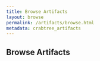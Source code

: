 ```yaml
---
title: Browse Artifacts
layout: browse
permalink: /artifacts/browse.html
metadata: crabtree_artifacts
---
```


## Browse Artifacts
